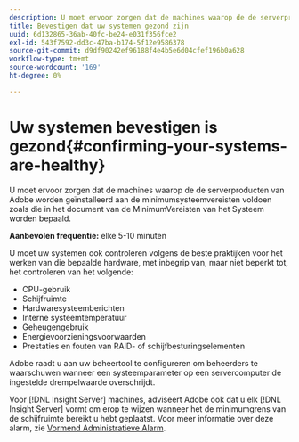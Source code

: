 ```yaml
---
description: U moet ervoor zorgen dat de machines waarop de de serverproducten van Adobe worden geïnstalleerd aan de minimumsysteemvereisten voldoen zoals die in het document van de MinimumVereisten van het Systeem worden bepaald.
title: Bevestigen dat uw systemen gezond zijn
uuid: 6d132865-36ab-40fc-be24-e031f356fce2
exl-id: 543f7592-dd3c-47ba-b174-5f12e9586378
source-git-commit: d9df90242ef96188f4e4b5e6d04cfef196b0a628
workflow-type: tm+mt
source-wordcount: '169'
ht-degree: 0%

---
```


# Uw systemen bevestigen is gezond{#confirming-your-systems-are-healthy}

U moet ervoor zorgen dat de machines waarop de de serverproducten van Adobe worden geïnstalleerd aan de minimumsysteemvereisten voldoen zoals die in het document van de MinimumVereisten van het Systeem worden bepaald.

**Aanbevolen frequentie:** elke 5-10 minuten

U moet uw systemen ook controleren volgens de beste praktijken voor het werken van die bepaalde hardware, met inbegrip van, maar niet beperkt tot, het controleren van het volgende:

* CPU-gebruik
* Schijfruimte
* Hardwaresysteemberichten
* Interne systeemtemperatuur
* Geheugengebruik
* Energievoorzieningsvoorwaarden
* Prestaties en fouten van RAID- of schijfbesturingselementen

Adobe raadt u aan uw beheertool te configureren om beheerders te waarschuwen wanneer een systeemparameter op een servercomputer de ingestelde drempelwaarde overschrijdt.

Voor [!DNL Insight Server] machines, adviseert Adobe ook dat u elk [!DNL Insight Server] vormt om erop te wijzen wanneer het de minimumgrens van de schijfruimte bereikt u hebt geplaatst. Voor meer informatie over deze alarm, zie [Vormend Administratieve Alarm](../../../home/c-inst-svr/c-admin-inst-svr/t-config-adm-alrts.md#task-0858f588da4941aa9d4952f6592681aa).
